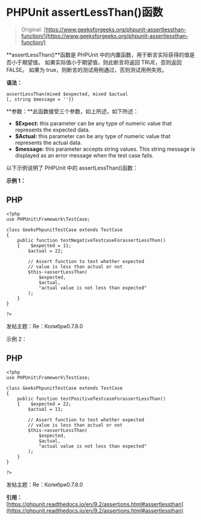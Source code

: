 # PHPUnit assertLessThan()函数

> Original: [https://www.geeksforgeeks.org/phpunit-assertlessthan-function/](https://www.geeksforgeeks.org/phpunit-assertlessthan-function/)

**assertLessThan()**函数是 PHPUnit 中的内置函数，用于断言实际获得的值是否小于期望值。 如果实际值小于期望值，则此断言将返回 TRUE，否则返回 FALSE。 如果为 true，则断言的测试用例通过，否则测试用例失败。

**语法：**

```
assertLessThan(mixed $expected, mixed $actual
[, string $message = ''])

```

**参数：**此函数接受三个参数，如上所述，如下所述：

*   **$Expect:** this parameter can be any type of numeric value that represents the expected data.
*   **$Actual:** this parameter can be any type of numeric value that represents the actual data.
*   **$message:** this parameter accepts string values. This string message is displayed as an error message when the test case fails.

以下示例说明了 PHPUnit 中的 assertLessThan()函数：

**示例 1：**

## PHP

```
<?php 
use PHPUnit\Framework\TestCase; 

class GeeksPhpunitTestCase extends TestCase 
{ 
    public function testNegativeTestcaseForassertLessThan()
    {    $expected = 11; 
        $actual = 22;

        // Assert function to test whether expected 
        // value is less than actual or not 
        $this->assertLessThan( 
            $expected, 
            $actual, 
            "actual value is not less than expected"
        ); 
    } 
} 

?> 
```

发帖主题：Re：Колибри0.7.8.0

示例 2：

## PHP

```
<?php 
use PHPUnit\Framework\TestCase; 

class GeeksPhpunitTestCase extends TestCase 
{ 
    public function testPositiveTestcaseForassertLessThan()
    {    $expected = 22; 
        $actual = 11;

        // Assert function to test whether expected 
        // value is less than actual or not 
        $this->assertLessThan( 
            $expected, 
            $actual, 
            "actual value is not less than expected"
        ); 
    } 
} 

?> 
```

发帖主题：Re：Колибри0.7.8.0

**引用：**[https://phpunit.readthedocs.io/en/9.2/assertions.html#assertlessthan](https://phpunit.readthedocs.io/en/9.2/assertions.html#assertlessthan)